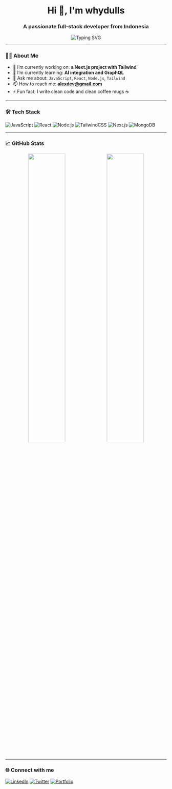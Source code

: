 <h1 align="center">Hi 👋, I'm whydulls</h1>
<h3 align="center">A passionate full-stack developer from Indonesia</h3>

<p align="center">
  <img src="https://readme-typing-svg.demolab.com?font=Fira+Code&pause=1000&center=true&vCenter=true&width=435&lines=Full-stack+developer;Open+Source+Contributor;Always+learning+new+tech!" alt="Typing SVG" />
</p>

---

### 🧑‍💻 About Me

- 🔭 I’m currently working on: **a Next.js project with Tailwind**
- 🌱 I’m currently learning: **AI integration and GraphQL**
- 💬 Ask me about: `JavaScript`, `React`, `Node.js`, `Tailwind`
- 📫 How to reach me: **alexdev@gmail.com**
- ⚡ Fun fact: I write clean code and clean coffee mugs ☕

---

### 🛠️ Tech Stack

![JavaScript](https://img.shields.io/badge/-JavaScript-F7DF1E?style=flat&logo=javascript&logoColor=black)
![React](https://img.shields.io/badge/-React-61DAFB?style=flat&logo=react&logoColor=white)
![Node.js](https://img.shields.io/badge/-Node.js-339933?style=flat&logo=node.js&logoColor=white)
![TailwindCSS](https://img.shields.io/badge/-TailwindCSS-38B2AC?style=flat&logo=tailwind-css&logoColor=white)
![Next.js](https://img.shields.io/badge/-Next.js-black?style=flat&logo=next.js)
![MongoDB](https://img.shields.io/badge/-MongoDB-47A248?style=flat&logo=mongodb&logoColor=white)

---

### 📈 GitHub Stats

<p align="center">
  <img src="https://github-readme-stats.vercel.app/api?username=alexdev&show_icons=true&theme=radical" width="48%" />
  <img src="https://github-readme-streak-stats.herokuapp.com/?user=alexdev&theme=radical" width="48%" />
</p>

---

### 🌐 Connect with me

[![LinkedIn](https://img.shields.io/badge/-LinkedIn-blue?style=flat&logo=linkedin)](https://linkedin.com/)
[![Twitter](https://img.shields.io/badge/-Twitter-1DA1F2?style=flat&logo=twitter&logoColor=white)](https://twitter.com/yoruu_2)
[![Portfolio](https://img.shields.io/badge/-Portfolio-black?style=flat&logo=github)](https://github.com/whydays)
